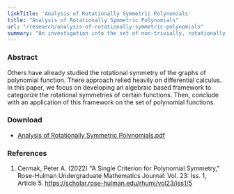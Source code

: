 ```yaml
---
linkTitle: 'Analysis of Rotationally Symmetric Polynomials'
title: "Analysis of Rotationally Symmetric Polynomials"
url: "/research/analysis-of-rotationally-symmetric-polynomials"
summary: "An investigation into the set of non-trivially, rotationally, symmetric polynomials"
---
```


### Abstract

Others have already studied the rotational symmetry
of the graphs of polynomial function. There approach
relied heavily on differential calculus. In this paper,
we focus on developing an algebraic based framework
to categorize the rotational symmetries of certain
functions. Then, conclude with an application of this
framework on the set of polynomial functions.

### Download

- [Analysis of Rotationally Symmetric Polynomials.pdf](/analysis_of_rotationally_symmetric_polynomials.pdf)

### References

1. Cermak, Peter A. (2022) "A Single Criterion for Polynomial Symmetry,"
Rose-Hulman Undergraduate
Mathematics Journal: Vol. 23: Iss. 1, Article 5.
https://scholar.rose-hulman.edu/rhumj/vol23/iss1/5